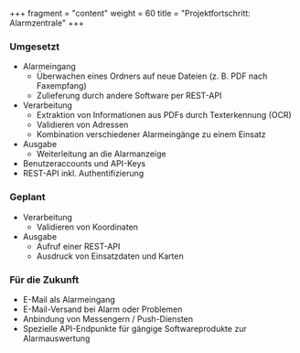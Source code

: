 +++
fragment = "content"
weight = 60
title = "Projektfortschritt: Alarmzentrale"
+++

### Umgesetzt
- Alarmeingang
  - &Uuml;berwachen eines Ordners auf neue Dateien (z. B. PDF nach Faxempfang)
  - Zulieferung durch andere Software per REST-API
- Verarbeitung
  - Extraktion von Informationen aus PDFs durch Texterkennung (OCR)
  - Validieren von Adressen
  - Kombination verschiedener Alarmeing&auml;nge zu einem Einsatz
- Ausgabe
  - Weiterleitung an die Alarmanzeige
- Benutzeraccounts und API-Keys
- REST-API inkl. Authentifizierung

### Geplant
- Verarbeitung
  - Validieren von Koordinaten
- Ausgabe
  - Aufruf einer REST-API
  - Ausdruck von Einsatzdaten und Karten

### F&uuml;r die Zukunft
- E-Mail als Alarmeingang
- E-Mail-Versand bei Alarm oder Problemen
- Anbindung von Messengern / Push-Diensten
- Spezielle API-Endpunkte für gängige Softwareprodukte zur Alarmauswertung
